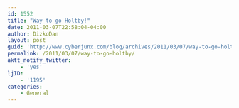 ```yaml
---
id: 1552
title: "Way to go Holtby!"
date: 2011-03-07T22:58:04-04:00
author: DizkoDan
layout: post
guid: 'http://www.cyberjunx.com/blog/archives/2011/03/07/way-to-go-holtby/'
permalink: /2011/03/07/way-to-go-holtby/
aktt_notify_twitter:
    - 'yes'
ljID:
    - '1195'
categories:
    - General
---
```


<div class="posterous_autopost"></div>